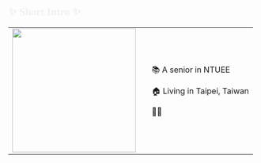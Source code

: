 <!--
**Hi there 👋**
## ✨ Short Intro ✨
-->
## <span style="color: #f0f0f0; font-family: Times New Roman; font-size: 1em;">✨ Short Intro ✨</span>

<table style="border:none">
<tr>
  <td style="vertical-align: top">
    <img src="https://i.giphy.com/media/v1.Y2lkPTc5MGI3NjExdGUxdG10N2pmOGV0dDAwbHJqbWZtcDkwZzViaGxyZGRiOHZncDRwaCZlcD12MV9pbnRlcm5hbF9naWZfYnlfaWQmY3Q9Zw/tXL4FHPSnVJ0A/giphy.gif" width="250" />
  </td>
  <td>
  </td>
  <td>



📚 A senior in NTUEE

🏠 Living in Taipei, Taiwan

👩‍⚖️  


  </td>
</tr>
</table>



<!--  
<span style="font-family: Times New Roman">
</span>

Chairwoman [@fronteers](https://github.com/fronteers) && event organiser [@fronteersbe](https://github.com/fronteersbe)

**cylin00/cylin00** is a ✨ _special_ ✨ repository because its `README.md` (this file) appears on your GitHub profile.

Here are some ideas to get you started:

- 🔭 I’m currently working on ...
- 🌱 I’m currently learning ...
- 👯 I’m looking to collaborate on ...
- 🤔 I’m looking for help with ...
- 💬 Ask me about ...
- 📫 How to reach me: ...
- 😄 Pronouns: ...
- ⚡ Fun fact: ...
- I luv lin-1214
-->